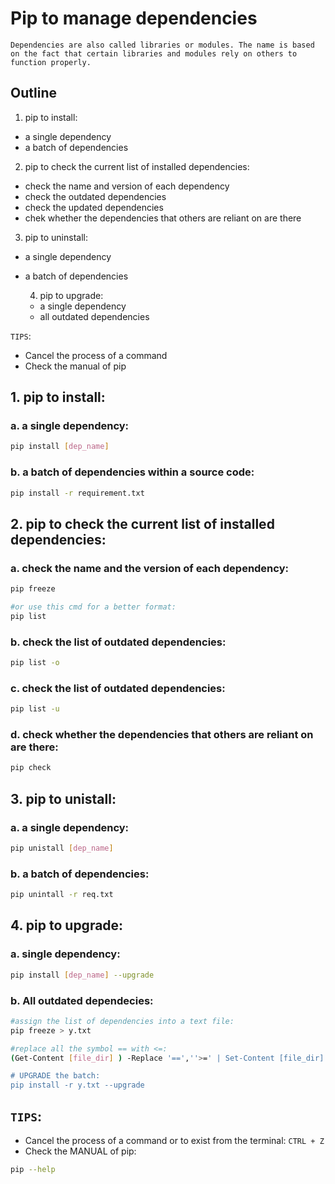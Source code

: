 # Pip to manage dependencies
```Dependencies are also called libraries or modules. The name is based on the fact that certain libraries and modules rely on others to function properly. ```

## Outline
1. pip to install:
- a single dependency
- a batch of dependencies

2. pip to check the current list of installed dependencies:
- check the name and version of each dependency
- check the outdated dependencies
- check the updated dependencies
- chek whether the dependencies that others are reliant on are there

3. pip to uninstall:
- a single dependency
- a batch of dependencies

  4. pip to upgrade:
  - a single dependency
  - all outdated dependencies

`TIPS`:
- Cancel the process of a command
- Check the manual of pip

## 1. pip to install:
### a. a single dependency:
```bash
pip install [dep_name]
```
### b. a batch of dependencies within a source code:
```bash
pip install -r requirement.txt
```

## 2. pip to check the current list of installed dependencies:
### a. check the name and the version of each dependency:
```bash
pip freeze

#or use this cmd for a better format:
pip list
```
### b. check the list of outdated dependencies:
```bash
pip list -o
```

### c. check the list of outdated dependencies:
```bash
pip list -u
```

### d. check whether the dependencies that others are reliant on are there:
```bash
pip check
```

## 3. pip to unistall:
### a. a single dependency:
```bash
pip unistall [dep_name]
```

### b. a batch of dependencies:
```bash
pip unintall -r req.txt
```

## 4. pip to upgrade:
### a. single dependency:
```bash
pip install [dep_name] --upgrade
```

### b. All outdated dependecies:
```bash
#assign the list of dependencies into a text file:
pip freeze > y.txt

#replace all the symbol == with <=:
(Get-Content [file_dir] ) -Replace '==',''>=' | Set-Content [file_dir]

# UPGRADE the batch:
pip install -r y.txt --upgrade

```

## `TIPS`:
- Cancel the process of a command or to exist from the terminal:
`CTRL + Z`
- Check the MANUAL of pip:
```bash
pip --help
```


 

